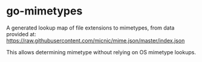 # go-mimetypes

A generated lookup map of file extensions to mimetypes, from data provided at: https://raw.githubusercontent.com/micnic/mime.json/master/index.json

This allows determining mimetype without relying on OS mimetype lookups.